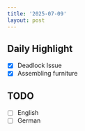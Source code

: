 ```yaml
---
title: '2025-07-09'
layout: post
---
```


**Daily Highlight**
---

- [x] Deadlock Issue
- [x] Assembling furniture

**TODO**
---

- [ ] English
- [ ] German
